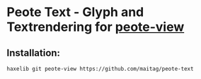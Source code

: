 # Peote Text - Glyph and Textrendering for [peote-view](https://github.com/maitag/peote-view)


## Installation:
```
haxelib git peote-view https://github.com/maitag/peote-text
```

